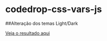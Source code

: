 # codedrop-css-vars-js
 
##Alteração dos temas Light/Dark

[Veja o resultado aqui](https://lucas5g.github.io/codedrop-css-vars-js/)
